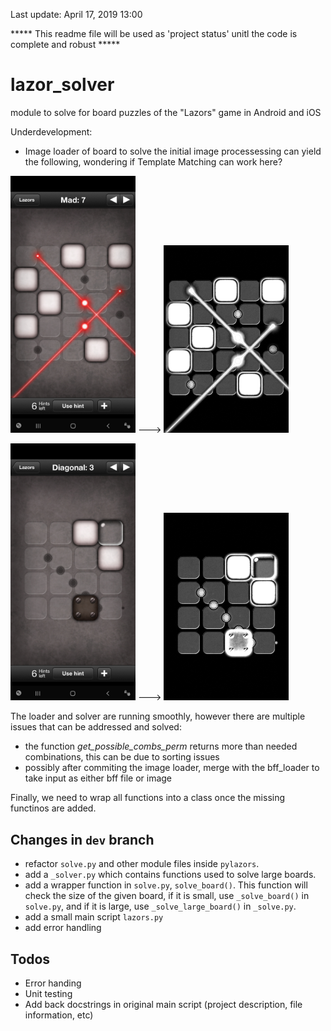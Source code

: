 Last update: April 17, 2019 13:00

***** This readme file will be used as 'project status' unitl the code is complete and robust *****

# lazor_solver
module to solve for board puzzles of the "Lazors" game in Android and iOS

Underdevelopment:
  - Image loader of board to solve
  the initial image processessing can yield the following, wondering if Template Matching can work here?
  
  <img src="/utilites/img_reader/Mad_7.jpg" alt="drawing" width="200"/> ---> <img src="/utilites/img_reader/Result_IMAGE.png" alt="drawing" width="200"/>
  
  
  <img src="/utilites/img_reader/Diagonal_3.jpg" alt="drawing" width="200"/> ---> <img src="/utilites/img_reader/Result_IMAGE_Diagonal_3.png" alt="drawing" width="200"/>

    

The loader and solver are running smoothly, however there are multiple issues that can be addressed and solved:
  - the function *get_possible_combs_perm* returns more than needed combinations, this can be due to sorting issues
  - possibly after commiting the image loader, merge with the bff_loader to take input as either bff file or image

Finally, we need to wrap all functions into a class once the missing functinos are added.

## Changes in `dev` branch

- refactor `solve.py` and other module files inside `pylazors`.
- add a `_solver.py` which contains functions used to solve large boards.
- add a wrapper function in `solve.py`, `solve_board()`. This function will check the size of the given board, 
  if it is small, use `_solve_board()` in `solve.py`, and if it is large, use `_solve_large_board()` in `_solve.py`.
- add a small main script `lazors.py`
- add error handling

## Todos
- Error handing
- Unit testing
- Add back docstrings in original main script (project description, file information, etc)